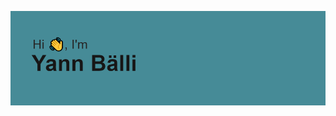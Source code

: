 [![MasterHead](https://github.com/LaKwiss/LaKwiss/blob/main/header.png)](https://github.com/lakwiss)




